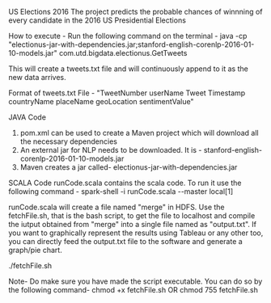 US Elections 2016
The project predicts the probable chances of winnning of every candidate in the 2016 US Presidential Elections

How to execute -
Run the following command on the terminal - 
java -cp "electionus-jar-with-dependencies.jar;stanford-english-corenlp-2016-01-10-models.jar" com.utd.bigdata.electionus.GetTweets
    
This will create a tweets.txt file and will continuously append to it as the new data arrives. 

Format of tweets.txt File -
"TweetNumber userName Tweet Timestamp countryName placeName geoLocation sentimentValue"

JAVA Code
1. pom.xml can be used to create a Maven project which will download all the necessary dependencies
2. An external jar for NLP needs to be downloaded. It is - stanford-english-corenlp-2016-01-10-models.jar
3. Maven creates a jar called- electionus-jar-with-dependencies.jar

SCALA Code 
runCode.scala contains the scala code. To run it use the following command - 
    spark-shell -i runCode.scala --master local[1]
    
runCode.scala will create a file named "merge" in HDFS. Use the fetchFile.sh, that is the bash script, to get the file to localhost and compile the iutput obtained from "merge" into a single file named as "output.txt". If you want to graphically represent the results using Tableau or any other too, you can directly feed the output.txt file to the software and generate a graph/pie chart. 

./fetchFile.sh

Note- Do make sure you have made the script executable. You can do so by the following command- 
      chmod +x fetchFile.sh OR chmod 755 fetchFile.sh
